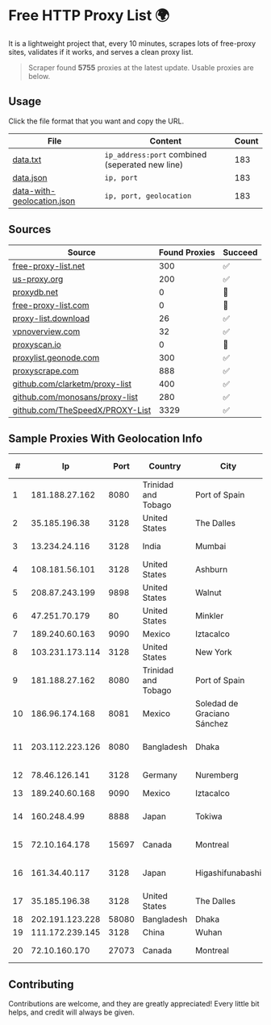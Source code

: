 
# Free HTTP Proxy List 🌍

It is a lightweight project that, every 10 minutes, scrapes lots of free-proxy sites, validates if it works, and serves a clean proxy list.


> Scraper found **5755** proxies at the latest update. Usable proxies are below.

## Usage

Click the file format that you want and copy the URL.


|File|Content|Count|
|----|-------|-----|
|[data.txt](https://raw.githubusercontent.com/themiralay/Proxy-List-World/master/data.txt)|`ip_address:port` combined (seperated new line)|183|
|[data.json](https://raw.githubusercontent.com/themiralay/Proxy-List-World/master/data.json)|`ip, port`|183|
|[data-with-geolocation.json](https://raw.githubusercontent.com/themiralay/Proxy-List-World/master/data-with-geolocation.json)|`ip, port, geolocation`|183|

## Sources

|Source|Found Proxies|Succeed|
|------|-------------|-------|
|[free-proxy-list.net](https://free-proxy-list.net)|300|✅|
|[us-proxy.org](https://www.us-proxy.org)|200|✅|
|[proxydb.net](http://proxydb.net)|0|🚫|
|[free-proxy-list.com](https://free-proxy-list.com/?page=&port=&type%5B%5D=http&type%5B%5D=https&up_time=0&search=Search)|0|🚫|
|[proxy-list.download](https://www.proxy-list.download/HTTP)|26|✅|
|[vpnoverview.com](https://vpnoverview.com/privacy/anonymous-browsing/free-proxy-servers)|32|✅|
|[proxyscan.io](https://www.proxyscan.io)|0|🚫|
|[proxylist.geonode.com](https://proxylist.geonode.com/api/proxy-list?limit=300&page=1&sort_by=lastChecked&sort_type=desc&protocols=http,https)|300|✅|
|[proxyscrape.com](https://api.proxyscrape.com/v2/?request=displayproxies&protocol=http&timeout=10000&country=all&ssl=all&anonymity=all)|888|✅|
|[github.com/clarketm/proxy-list](https://raw.githubusercontent.com/clarketm/proxy-list/master/proxy-list-raw.txt)|400|✅|
|[github.com/monosans/proxy-list](https://raw.githubusercontent.com/monosans/proxy-list/main/proxies/http.txt)|280|✅|
|[github.com/TheSpeedX/PROXY-List](https://raw.githubusercontent.com/TheSpeedX/PROXY-List/master/http.txt)|3329|✅|


## Sample Proxies With Geolocation Info

|#|Ip|Port|Country|City|Internet Service Provider|
|-|--|----|-------|----|-------------------------|
|1|181.188.27.162|8080|Trinidad and Tobago|Port of Spain|Columbus Communications Trinidad Limited.|
|2|35.185.196.38|3128|United States|The Dalles|Google LLC|
|3|13.234.24.116|3128|India|Mumbai|Amazon Technologies Inc.|
|4|108.181.56.101|3128|United States|Ashburn|Psychz Networks|
|5|208.87.243.199|9898|United States|Walnut|Psychz Networks|
|6|47.251.70.179|80|United States|Minkler|Alibaba Cloud LLC|
|7|189.240.60.163|9090|Mexico|Iztacalco|Uninet S.A. de C.V.|
|8|103.231.173.114|3128|United States|New York|Netsec Limited|
|9|181.188.27.162|8080|Trinidad and Tobago|Port of Spain|Columbus Communications Trinidad Limited.|
|10|186.96.174.168|8081|Mexico|Soledad de Graciano Sánchez|Total Play Telecomunicaciones SA De CV|
|11|203.112.223.126|8080|Bangladesh|Dhaka|Bangladesh Telecommunications Company Ltd.|
|12|78.46.126.141|3128|Germany|Nuremberg|Hetzner Online GmbH|
|13|189.240.60.168|9090|Mexico|Iztacalco|Uninet S.A. de C.V.|
|14|160.248.4.99|8888|Japan|Tokiwa|NTT PC Communications, Inc.|
|15|72.10.164.178|15697|Canada|Montreal|GloboTech Communications|
|16|161.34.40.117|3128|Japan|Higashifunabashi|NTT PC Communications, Inc.|
|17|35.185.196.38|3128|United States|The Dalles|Google LLC|
|18|202.191.123.228|58080|Bangladesh|Dhaka|BIJOY|
|19|111.172.239.145|3128|China|Wuhan|China Telecom|
|20|72.10.160.170|27073|Canada|Montreal|GloboTech Communications|



## Contributing

Contributions are welcome, and they are greatly appreciated! Every
little bit helps, and credit will always be given.

